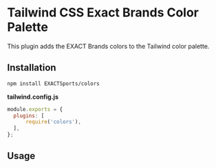 # Tailwind CSS Exact Brands Color Palette

This plugin adds the EXACT Brands colors to the Tailwind color palette.

## Installation

```bash
npm install EXACTSports/colors
```

**tailwind.config.js**
```javascript
module.exports = {
  plugins: [
      require('colors'),
  ],
};
```

## Usage
